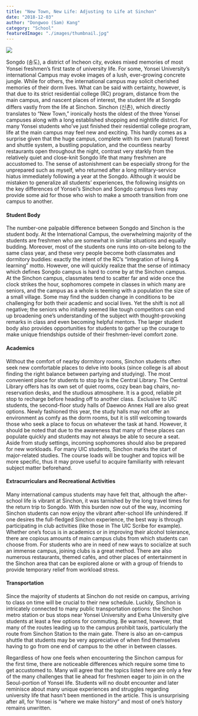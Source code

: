 ```yaml
---
title: "New Town, New Life: Adjusting to Life at Sinchon"
date: "2018-12-03"
author: "Dongwoo (Sam) Kang"
category: "School"
featuredImage: "./images/thumbnail.jpg"
---
```


![](/images/thumbnail.jpg)

Songdo (송도), a district of Incheon city, evokes mixed memories of most Yonsei freshmen’s first taste of university life. For some, Yonsei University’s international Campus may evoke images of a lush, ever-growing concrete jungle. While for others, the international campus may solicit cherished memories of their dorm lives. What can be said with certainty, however, is that due to its strict residential college (RC) program, distance from the main campus, and nascent places of interest, the student life at Songdo differs vastly from the life at Sinchon. Sinchon (신촌), which directly translates to “New Town,” ironically hosts the oldest of the three Yonsei campuses along with a long established shopping and nightlife district. For many Yonsei students who’ve just finished their residential college program, life at the main campus may feel new and exciting. This hardly comes as a surprise given that the huge campus, complete with its own (natural) forest and shuttle system, a bustling population, and the countless nearby restaurants open throughout the night, contrast very starkly from the relatively quiet and close-knit Songdo life that many freshmen are accustomed to. The sense of astonishment can be especially strong for the unprepared such as myself, who returned after a long military-service hiatus immediately following a year at the Songdo. Although it would be mistaken to generalize all students’ experiences, the following insights on the key differences of Yonsei’s Sinchon and Songdo campus lives may provide some aid for those who wish to make a smooth transition from one campus to another.

#### Student Body

The number-one palpable difference between Songdo and Sinchon is the student body. At the International Campus, the overwhelming majority of the students are freshmen who are somewhat in similar situations and equally budding. Moreover, most of the students one runs into on-site belong to the same class year, and these very people become both classmates and dormitory buddies: exactly the intent of the RC’s “integration of living &amp; learning” motto. However, one will quickly realize that the sense of intimacy which defines Songdo campus is hard to come by at the Sinchon campus. At the Sinchon campus, classmates tend to scatter far and wide once the clock strikes the hour, sophomores compete in classes in which many are seniors, and the campus as a whole is teeming with a population the size of a small village. Some may find the sudden change in conditions to be challenging for both their academic and social lives. Yet the shift is not all negative; the seniors who initially seemed like tough competitors can end up broadening one’s understanding of the subject with thought-provoking remarks in class and even becoming helpful mentors. The larger student body also provides opportunities for students to gather up the courage to make unique friendships outside of their freshmen-level comfort zone.

#### Academics

Without the comfort of nearby dormitory rooms, Sinchon students often seek new comfortable places to delve into books (since college is all about finding the right balance between partying and studying). The most convenient place for students to stop by is the Central Library. The Central Library offers has its own set of quiet rooms, cozy bean bag chairs, no-reservation desks, and the studious atmosphere. It is a good, reliable pit stop to recharge before heading off to another class.  Exclusive to UIC students, the second-floor study halls of Daewoo Annex Hall are also great options. Newly fashioned this year, the study halls may not offer an environment as comfy as the dorm rooms, but it is still welcoming towards those who seek a place to focus on whatever the task at hand. However, it should be noted that due to the awareness that many of these places can populate quickly and students may not always be able to secure a seat. Aside from study settings, incoming sophomores should also be prepared for new workloads. For many UIC students, Sinchon marks the start of major-related studies. The course loads will be tougher and topics will be more specific, thus it may prove useful to acquire familiarity with relevant subject matter beforehand.

#### Extracurriculars and Recreational Activities

Many international campus students may have felt that, although the after-school life is vibrant at Sinchon, it was tarnished by the long travel times for the return trip to Songdo. With this burden now out of the way, incoming Sinchon students can now enjoy the vibrant after-school life unhindered. If one desires the full-fledged Sinchon experience, the best way is through participating in club activities (like those in The UIC Scribe for example). Whether one’s focus is in academics or in improving their alcohol tolerance, there are copious amounts of main campus clubs from which students can choose from. For students who are in need of new ways to socialize at such an immense campus, joining clubs is a great method. There are also numerous restaurants, themed cafés, and other places of entertainment in the Sinchon area that can be explored alone or with a group of friends to provide temporary relief from workload stress.

#### Transportation

Since the majority of students at Sinchon do not reside on campus, arriving to class on time will be crucial to their new schedule. Luckily, Sinchon is intricately connected to many public transportation options: the Sinchon metro station or bus stops near Yonsei University and Ewha University give students at least a few options for commuting. Be warned, however, that many of the routes leading up to the campus prohibit taxis, particularly the route from Sinchon Station to the main gate. There is also an on-campus shuttle that students may be very appreciative of when find themselves having to go from one end of campus to the other in between classes.

Regardless of how one feels when encountering the Sinchon campus for the first time, there are noticeable differences which require some time to get accustomed to. Many will agree that the topics listed here are only a few of the many challenges that lie ahead for freshmen eager to join in on the Seoul-portion of Yonsei life. Students will no doubt encounter and later reminisce about many unique experiences and struggles regarding university life that hasn't been mentioned in the article. This is unsurprising after all, for Yonsei is “where we make history” and most of one’s history remains unwritten.
